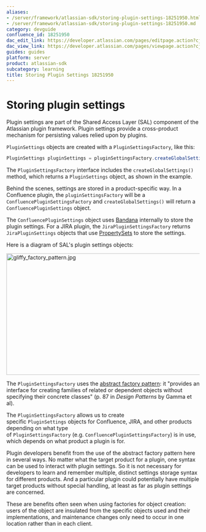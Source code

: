 ```yaml
---
aliases:
- /server/framework/atlassian-sdk/storing-plugin-settings-18251950.html
- /server/framework/atlassian-sdk/storing-plugin-settings-18251950.md
category: devguide
confluence_id: 18251950
dac_edit_link: https://developer.atlassian.com/pages/editpage.action?cjm=wozere&pageId=18251950
dac_view_link: https://developer.atlassian.com/pages/viewpage.action?cjm=wozere&pageId=18251950
guides: guides
platform: server
product: atlassian-sdk
subcategory: learning
title: Storing Plugin Settings 18251950
---
```

# Storing plugin settings

Plugin settings are part of the Shared Access Layer (SAL) component of the Atlassian plugin framework. Plugin settings provide a cross-product mechanism for persisting values relied upon by plugins.

`PluginSettings` objects are created with a `PluginSettingsFactory`, like this:

``` java
PluginSettings pluginSettings = pluginSettingsFactory.createGlobalSettings(); 
```

The `PluginSettingsFactory` interface includes the `createGlobalSettings()` method, which returns a `PluginSettings` object, as shown in the example.

Behind the scenes, settings are stored in a product-specific way. In a Confluence plugin, the `pluginSettingsFactory` will be a `ConfluencePluginSettingsFactory` and `createGlobalSettings()` will return a `ConfluencePluginSettings` object.

The `ConfluencePluginSettings` object uses [Bandana](https://developer.atlassian.com/display/CONFDEV/Persistence+in+Confluence) internally to store the plugin settings. For a JIRA plugin, the `JiraPluginSettingsFactory` returns `JiraPluginSettings` objects that use <a href="https://confluence.atlassian.com/display/JIRA043/JIRA+Architectural+Overview#JIRAArchitecturalOverview-PropertySet" class="external-link">PropertySets</a> to store the settings.

Here is a diagram of SAL's plugin settings objects:

<img src="http://atlassian.wpengine.netdna-cdn.com/developer/gliffy_factory_pattern.jpg" alt="gliffy_factory_pattern.jpg" class="mt-image-none confluence-external-resource" width="598" height="317" />

The `PluginSettingsFactory` uses the <a href="http://en.wikipedia.org/wiki/Abstract_factory_pattern" class="external-link">abstract factory pattern</a>: it "provides an interface for creating families of related or dependent objects without specifying their concrete classes" (p. 87 in *Design Patterns* by Gamma et al).

The `PluginSettingsFactory` allows us to create specific `PluginSettings` objects for Confluence, JIRA, and other products depending on what type of `PluginSettingsFactory` (e.g. `ConfluencePluginSettingsFactory`) is in use, which depends on what product a plugin is for.

Plugin developers benefit from the use of the abstract factory pattern here in several ways. No matter what the target product for a plugin, one syntax can be used to interact with plugin settings. So it is not necessary for developers to learn and remember multiple, distinct settings storage syntax for different products. And a particular plugin could potentially have multiple target products without special handling, at least as far as plugin settings are concerned.

These are benefits often seen when using factories for object creation: users of the object are insulated from the specific objects used and their implementations, and maintenance changes only need to occur in one location rather than in each client.


































































































































































